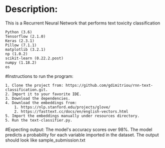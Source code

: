 # Description:
This is a Recurrent Neural Network that performs text toxicity classification

    Python (3.6)
    Tensorflow (2.1.0)
    Keras (2.3.1)
    Pillow (7.1.1)
    matplotlib (3.2.1)
    np (1.0.2)
    scikit-learn (0.22.2.post)
    numpy (1.18.2)
    os

#Instructions to run the program:

    1. Clone the project from: https://github.com/gdimitriou/rnn-text-classification.git.
    2. Import it to your favorite IDE.
    3. Download the dependencies.
    4. Download the embeddings from: 
        1. https://nlp.stanford.edu/projects/glove/
        2. https://fasttext.cc/docs/en/english-vectors.html
    5. Import the embeddings manually under resources directory.    
    5. Run the text-classifier.py.

#Expecting output:
    The model's accuracy scores over 98%.
    The model predicts a probability for each variable imported in the dataset.
    The output should look like sample_submission.txt
